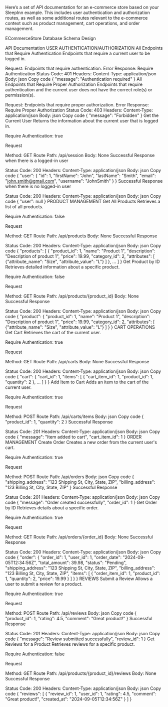 
Here’s a set of API documentation for an e-commerce store based on your SleepInn example. This includes user authentication and authorization routes, as well as some additional routes relevant to the e-commerce context such as product management, cart operations, and order management.

ECommerceStore
Database Schema Design

API Documentation
USER AUTHENTICATION/AUTHORIZATION
All Endpoints that Require Authentication
Endpoints that require a current user to be logged in.

Request: Endpoints that require authentication.
Error Response: Require Authentication
Status Code: 401
Headers:
Content-Type: application/json
Body:
json
Copy code
{
  "message": "Authentication required"
}
All Endpoints that Require Proper Authorization
Endpoints that require authentication and the current user does not have the correct role(s) or permission(s).

Request: Endpoints that require proper authorization.
Error Response: Require Proper Authorization
Status Code: 403
Headers:
Content-Type: application/json
Body:
json
Copy code
{
  "message": "Forbidden"
}
Get the Current User
Returns the information about the current user that is logged in.

Require Authentication: true

Request

Method: GET
Route Path: /api/session
Body: None
Successful Response when there is a logged-in user

Status Code: 200
Headers:
Content-Type: application/json
Body:
json
Copy code
{
  "user": {
    "id": 1,
    "firstName": "John",
    "lastName": "Smith",
    "email": "john.smith@gmail.com",
    "username": "JohnSmith"
  }
}
Successful Response when there is no logged-in user

Status Code: 200
Headers:
Content-Type: application/json
Body:
json
Copy code
{
  "user": null
}
PRODUCT MANAGEMENT
Get All Products
Retrieves a list of all products.

Require Authentication: false

Request

Method: GET
Route Path: /api/products
Body: None
Successful Response

Status Code: 200
Headers:
Content-Type: application/json
Body:
json
Copy code
{
  "products": [
    {
      "product_id": 1,
      "name": "Product 1",
      "description": "Description of product 1",
      "price": 19.99,
      "category_id": 2,
      "attributes": [
        {"attribute_name": "Size", "attribute_value": "L"}
      ]
    },
    ...
  ]
}
Get Product by ID
Retrieves detailed information about a specific product.

Require Authentication: false

Request

Method: GET
Route Path: /api/products/{product_id}
Body: None
Successful Response

Status Code: 200
Headers:
Content-Type: application/json
Body:
json
Copy code
{
  "product": {
    "product_id": 1,
    "name": "Product 1",
    "description": "Description of product 1",
    "price": 19.99,
    "category_id": 2,
    "attributes": [
      {"attribute_name": "Size", "attribute_value": "L"}
    ]
  }
}
CART OPERATIONS
Get Cart
Retrieves the cart of the current user.

Require Authentication: true

Request

Method: GET
Route Path: /api/carts
Body: None
Successful Response

Status Code: 200
Headers:
Content-Type: application/json
Body:
json
Copy code
{
  "cart": {
    "cart_id": 1,
    "items": [
      {
        "cart_item_id": 1,
        "product_id": 1,
        "quantity": 2
      },
      ...
    ]
  }
}
Add Item to Cart
Adds an item to the cart of the current user.

Require Authentication: true

Request

Method: POST
Route Path: /api/carts/items
Body:
json
Copy code
{
  "product_id": 1,
  "quantity": 2
}
Successful Response

Status Code: 201
Headers:
Content-Type: application/json
Body:
json
Copy code
{
  "message": "Item added to cart",
  "cart_item_id": 1
}
ORDER MANAGEMENT
Create Order
Creates a new order from the current user's cart.

Require Authentication: true

Request

Method: POST
Route Path: /api/orders
Body:
json
Copy code
{
  "shipping_address": "123 Shipping St, City, State, ZIP",
  "billing_address": "123 Billing St, City, State, ZIP"
}
Successful Response

Status Code: 201
Headers:
Content-Type: application/json
Body:
json
Copy code
{
  "message": "Order created successfully",
  "order_id": 1
}
Get Order by ID
Retrieves details about a specific order.

Require Authentication: true

Request

Method: GET
Route Path: /api/orders/{order_id}
Body: None
Successful Response

Status Code: 200
Headers:
Content-Type: application/json
Body:
json
Copy code
{
  "order": {
    "order_id": 1,
    "user_id": 1,
    "order_date": "2024-09-05T12:34:56Z",
    "total_amount": 39.98,
    "status": "Pending",
    "shipping_address": "123 Shipping St, City, State, ZIP",
    "billing_address": "123 Billing St, City, State, ZIP",
    "items": [
      {
        "order_item_id": 1,
        "product_id": 1,
        "quantity": 2,
        "price": 19.99
      }
    ]
  }
}
REVIEWS
Submit a Review
Allows a user to submit a review for a product.

Require Authentication: true

Request

Method: POST
Route Path: /api/reviews
Body:
json
Copy code
{
  "product_id": 1,
  "rating": 4.5,
  "comment": "Great product!"
}
Successful Response

Status Code: 201
Headers:
Content-Type: application/json
Body:
json
Copy code
{
  "message": "Review submitted successfully",
  "review_id": 1
}
Get Reviews for a Product
Retrieves reviews for a specific product.

Require Authentication: false

Request

Method: GET
Route Path: /api/products/{product_id}/reviews
Body: None
Successful Response

Status Code: 200
Headers:
Content-Type: application/json
Body:
json
Copy code
{
  "reviews": [
    {
      "review_id": 1,
      "user_id": 1,
      "rating": 4.5,
      "comment": "Great product!",
      "created_at": "2024-09-05T12:34:56Z"
    }
  ]
}
